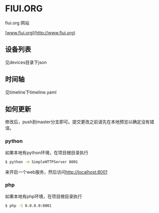 # FIUI.ORG

fiui.org 网站

[www.fiui.org](http://www.fiui.org)

## 设备列表

见devices目录下json

## 时间轴

见timeline下timeline.yaml

## 如何更新

修改后，push到master分支即可。提交更改之前请先在本地预览以确定没有错误。

### python

如果本地有python环境，在项目根目录执行

```bash
$ python -m SimpleHTTPServer 8001
```

来开启一个web服务，然后访问[http://localhost:8001](http://localhost:8001)

### php

如果本地有php环境，在项目根目录执行

```bash
$ php -S 0.0.0.0:8001
```
